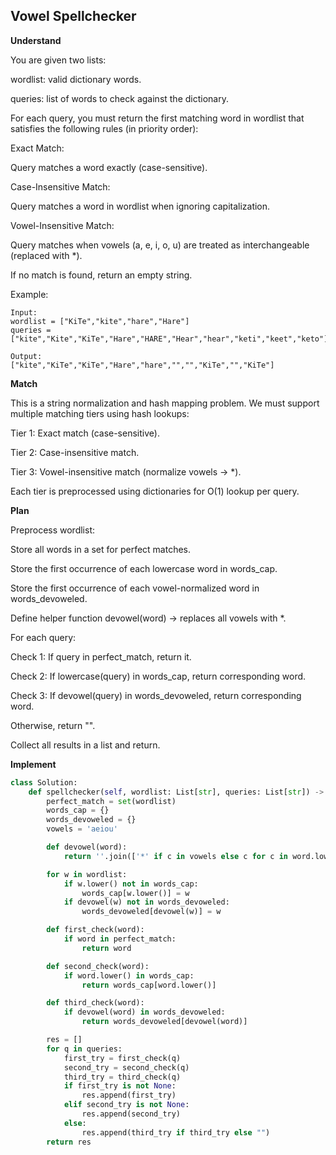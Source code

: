 ## Vowel Spellchecker

**Understand**

You are given two lists:

wordlist: valid dictionary words.

queries: list of words to check against the dictionary.

For each query, you must return the first matching word in wordlist that satisfies the following rules (in priority order):

Exact Match:

Query matches a word exactly (case-sensitive).

Case-Insensitive Match:

Query matches a word in wordlist when ignoring capitalization.

Vowel-Insensitive Match:

Query matches when vowels (a, e, i, o, u) are treated as interchangeable (replaced with \*).

If no match is found, return an empty string.

Example:

```
Input:
wordlist = ["KiTe","kite","hare","Hare"]
queries = ["kite","Kite","KiTe","Hare","HARE","Hear","hear","keti","keet","keto"]

Output:
["kite","KiTe","KiTe","Hare","hare","","","KiTe","","KiTe"]
```

**Match**

This is a string normalization and hash mapping problem.
We must support multiple matching tiers using hash lookups:

Tier 1: Exact match (case-sensitive).

Tier 2: Case-insensitive match.

Tier 3: Vowel-insensitive match (normalize vowels → \*).

Each tier is preprocessed using dictionaries for O(1) lookup per query.

**Plan**

Preprocess wordlist:

Store all words in a set for perfect matches.

Store the first occurrence of each lowercase word in words_cap.

Store the first occurrence of each vowel-normalized word in words_devoweled.

Define helper function devowel(word) → replaces all vowels with \*.

For each query:

Check 1: If query in perfect_match, return it.

Check 2: If lowercase(query) in words_cap, return corresponding word.

Check 3: If devowel(query) in words_devoweled, return corresponding word.

Otherwise, return "".

Collect all results in a list and return.

**Implement**

```py
class Solution:
    def spellchecker(self, wordlist: List[str], queries: List[str]) -> List[str]:
        perfect_match = set(wordlist)
        words_cap = {}
        words_devoweled = {}
        vowels = 'aeiou'

        def devowel(word):
            return ''.join(['*' if c in vowels else c for c in word.lower()])

        for w in wordlist:
            if w.lower() not in words_cap:
                words_cap[w.lower()] = w
            if devowel(w) not in words_devoweled:
                words_devoweled[devowel(w)] = w

        def first_check(word):
            if word in perfect_match:
                return word

        def second_check(word):
            if word.lower() in words_cap:
                return words_cap[word.lower()]

        def third_check(word):
            if devowel(word) in words_devoweled:
                return words_devoweled[devowel(word)]

        res = []
        for q in queries:
            first_try = first_check(q)
            second_try = second_check(q)
            third_try = third_check(q)
            if first_try is not None:
                res.append(first_try)
            elif second_try is not None:
                res.append(second_try)
            else:
                res.append(third_try if third_try else "")
        return res
```
